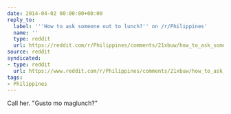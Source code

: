 ```yaml
---
date: 2014-04-02 00:00:00+00:00
reply_to:
  label: '''How to ask someone out to lunch?'' on /r/Philippines'
  name: ''
  type: reddit
  url: https://reddit.com/r/Philippines/comments/21xbuw/how_to_ask_someone_out_to_lunch/
source: reddit
syndicated:
- type: reddit
  url: https://www.reddit.com/r/Philippines/comments/21xbuw/how_to_ask_someone_out_to_lunch/cghi0kb/
tags:
- Philippines
---
```


Call her. "Gusto mo maglunch?"